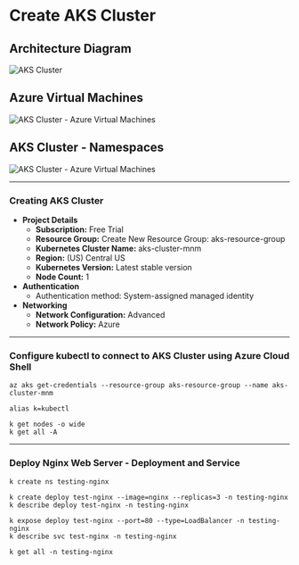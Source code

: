 # Create AKS Cluster

## Architecture Diagram

![AKS Cluster](https://learn.microsoft.com/en-us/azure/aks/media/concepts-clusters-workloads/control-plane-and-nodes.png)

## Azure Virtual Machines

![AKS Cluster - Azure Virtual Machines](https://learn.microsoft.com/en-us/azure/aks/media/concepts-clusters-workloads/aks-node-resource-interactions.png)

## AKS Cluster - Namespaces

![AKS Cluster - Azure Virtual Machines](https://learn.microsoft.com/en-us/azure/aks/media/concepts-clusters-workloads/namespaces.png)

---

### Creating AKS Cluster

- **Project Details**
  - **Subscription:** Free Trial
  - **Resource Group:** Create New Resource Group: aks-resource-group
  - **Kubernetes Cluster Name:** aks-cluster-mnm
  - **Region:** (US) Central US
  - **Kubernetes Version:** Latest stable version
  - **Node Count:** 1
- **Authentication**
  - Authentication method: System-assigned managed identity
- **Networking**
  - **Network Configuration:** Advanced
  - **Network Policy:** Azure

---

### Configure kubectl to connect to AKS Cluster using Azure Cloud Shell

```shell
az aks get-credentials --resource-group aks-resource-group --name aks-cluster-mnm

alias k=kubectl

k get nodes -o wide
k get all -A
```

---

### Deploy Nginx Web Server - Deployment and Service

```shell
k create ns testing-nginx

k create deploy test-nginx --image=nginx --replicas=3 -n testing-nginx
k describe deploy test-nginx -n testing-nginx

k expose deploy test-nginx --port=80 --type=LoadBalancer -n testing-nginx
k describe svc test-nginx -n testing-nginx

k get all -n testing-nginx
```
